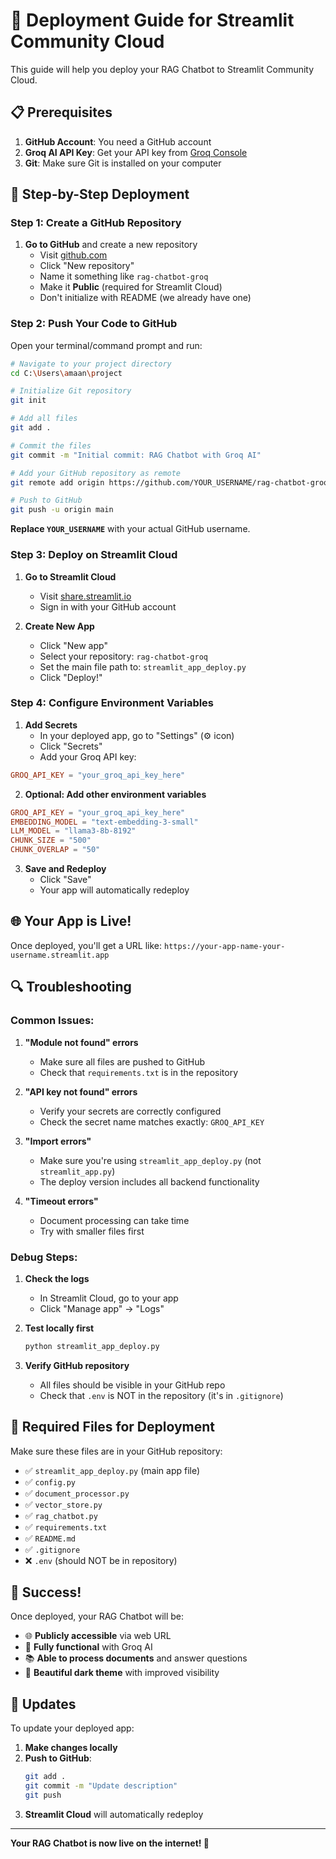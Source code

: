 # 🚀 Deployment Guide for Streamlit Community Cloud

This guide will help you deploy your RAG Chatbot to Streamlit Community Cloud.

## 📋 Prerequisites

1. **GitHub Account**: You need a GitHub account
2. **Groq AI API Key**: Get your API key from [Groq Console](https://console.groq.com/)
3. **Git**: Make sure Git is installed on your computer

## 🔧 Step-by-Step Deployment

### Step 1: Create a GitHub Repository

1. **Go to GitHub** and create a new repository
   - Visit [github.com](https://github.com)
   - Click "New repository"
   - Name it something like `rag-chatbot-groq`
   - Make it **Public** (required for Streamlit Cloud)
   - Don't initialize with README (we already have one)

### Step 2: Push Your Code to GitHub

Open your terminal/command prompt and run:

```bash
# Navigate to your project directory
cd C:\Users\amaan\project

# Initialize Git repository
git init

# Add all files
git add .

# Commit the files
git commit -m "Initial commit: RAG Chatbot with Groq AI"

# Add your GitHub repository as remote
git remote add origin https://github.com/YOUR_USERNAME/rag-chatbot-groq.git

# Push to GitHub
git push -u origin main
```

**Replace `YOUR_USERNAME`** with your actual GitHub username.

### Step 3: Deploy on Streamlit Cloud

1. **Go to Streamlit Cloud**
   - Visit [share.streamlit.io](https://share.streamlit.io)
   - Sign in with your GitHub account

2. **Create New App**
   - Click "New app"
   - Select your repository: `rag-chatbot-groq`
   - Set the main file path to: `streamlit_app_deploy.py`
   - Click "Deploy!"

### Step 4: Configure Environment Variables

1. **Add Secrets**
   - In your deployed app, go to "Settings" (⚙️ icon)
   - Click "Secrets"
   - Add your Groq API key:

```toml
GROQ_API_KEY = "your_groq_api_key_here"
```

2. **Optional: Add other environment variables**
```toml
GROQ_API_KEY = "your_groq_api_key_here"
EMBEDDING_MODEL = "text-embedding-3-small"
LLM_MODEL = "llama3-8b-8192"
CHUNK_SIZE = "500"
CHUNK_OVERLAP = "50"
```

3. **Save and Redeploy**
   - Click "Save"
   - Your app will automatically redeploy

## 🌐 Your App is Live!

Once deployed, you'll get a URL like:
`https://your-app-name-your-username.streamlit.app`

## 🔍 Troubleshooting

### Common Issues:

1. **"Module not found" errors**
   - Make sure all files are pushed to GitHub
   - Check that `requirements.txt` is in the repository

2. **"API key not found" errors**
   - Verify your secrets are correctly configured
   - Check the secret name matches exactly: `GROQ_API_KEY`

3. **"Import errors"**
   - Make sure you're using `streamlit_app_deploy.py` (not `streamlit_app.py`)
   - The deploy version includes all backend functionality

4. **"Timeout errors"**
   - Document processing can take time
   - Try with smaller files first

### Debug Steps:

1. **Check the logs**
   - In Streamlit Cloud, go to your app
   - Click "Manage app" → "Logs"

2. **Test locally first**
   ```bash
   python streamlit_app_deploy.py
   ```

3. **Verify GitHub repository**
   - All files should be visible in your GitHub repo
   - Check that `.env` is NOT in the repository (it's in `.gitignore`)

## 📁 Required Files for Deployment

Make sure these files are in your GitHub repository:

- ✅ `streamlit_app_deploy.py` (main app file)
- ✅ `config.py`
- ✅ `document_processor.py`
- ✅ `vector_store.py`
- ✅ `rag_chatbot.py`
- ✅ `requirements.txt`
- ✅ `README.md`
- ✅ `.gitignore`
- ❌ `.env` (should NOT be in repository)

## 🎉 Success!

Once deployed, your RAG Chatbot will be:
- 🌐 **Publicly accessible** via web URL
- 🤖 **Fully functional** with Groq AI
- 📚 **Able to process documents** and answer questions
- 🎨 **Beautiful dark theme** with improved visibility

## 🔄 Updates

To update your deployed app:

1. **Make changes locally**
2. **Push to GitHub**:
   ```bash
   git add .
   git commit -m "Update description"
   git push
   ```
3. **Streamlit Cloud** will automatically redeploy

---

**Your RAG Chatbot is now live on the internet! 🚀**

